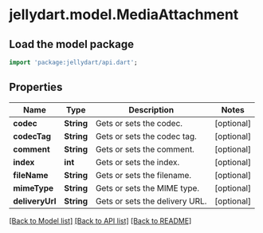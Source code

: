 # jellydart.model.MediaAttachment

## Load the model package
```dart
import 'package:jellydart/api.dart';
```

## Properties
Name | Type | Description | Notes
------------ | ------------- | ------------- | -------------
**codec** | **String** | Gets or sets the codec. | [optional] 
**codecTag** | **String** | Gets or sets the codec tag. | [optional] 
**comment** | **String** | Gets or sets the comment. | [optional] 
**index** | **int** | Gets or sets the index. | [optional] 
**fileName** | **String** | Gets or sets the filename. | [optional] 
**mimeType** | **String** | Gets or sets the MIME type. | [optional] 
**deliveryUrl** | **String** | Gets or sets the delivery URL. | [optional] 

[[Back to Model list]](../README.md#documentation-for-models) [[Back to API list]](../README.md#documentation-for-api-endpoints) [[Back to README]](../README.md)


